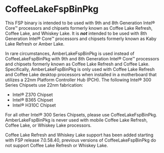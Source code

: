 # CoffeeLakeFspBinPkg
This FSP binary is intended to be used with 9th and 8th Generation Intel® Core™ processors and chipsets formerly known as Coffee Lake Refresh, Coffee Lake, and Whiskey Lake. It is ***not*** intended to be used with 8th Generation Intel® Core™ processors and chipsets formerly known as Kaby Lake Refresh or Amber Lake.

In rare circumstances, AmberLakeFspBinPkg is used instead of CoffeeLakeFspBinPkg with 9th and 8th Generation Intel® Core™ processors and chipsets formerly known as Coffee Lake Refresh and Coffee Lake. Specifically, AmberLakeFspBinPkg is only used with Coffee Lake Refresh and Coffee Lake desktop processors when installed in a motherboard that utilizes a 22nm Platform Controller Hub (PCH). The following Intel® 300 Series Chipsets use 22nm fabrication:

* Intel® Z370 Chipset
* Intel® B365 Chipset
* Intel® H310C Chipset

For all other Intel® 300 Series Chipsets, please use CoffeeLakeFspBinPkg. AmberLakeFspBinPkg is never used with mobile Coffee Lake Refresh, Coffee Lake, or Whiskey Lake processors.

Coffee Lake Refresh and Whiskey Lake support has been added starting with FSP release 7.0.58.40, previous versions of CoffeeLakeFspBinPkg do not support Coffee Lake Refresh or Whiskey Lake.
